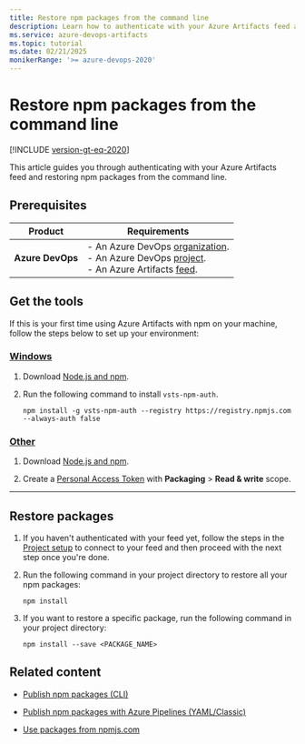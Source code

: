 ```yaml
---
title: Restore npm packages from the command line
description: Learn how to authenticate with your Azure Artifacts feed and restore npm packages from the command line.
ms.service: azure-devops-artifacts
ms.topic: tutorial
ms.date: 02/21/2025
monikerRange: '>= azure-devops-2020'
---
```


# Restore npm packages from the command line

[!INCLUDE [version-gt-eq-2020](../../includes/version-gt-eq-2020.md)]

This article guides you through authenticating with your Azure Artifacts feed and restoring npm packages from the command line.

## Prerequisites

| **Product**        | **Requirements**                                                                                                                                                                                                                                                                                                                        |
|--------------------|-----------------------------------------------------------------------------------------------------------------------------------------------------------------------------------------------------------------------------------------------------------------------------------------------------------------------------------------|
| **Azure DevOps**   | - An Azure DevOps [organization](../../organizations/accounts/create-organization.md).<br>- An Azure DevOps [project](../../organizations/projects/create-project.md).<br> - An Azure Artifacts [feed](../get-started-nuget.md#create-feed). |

## Get the tools

If this is your first time using Azure Artifacts with npm on your machine, follow the steps below to set up your environment:

### [Windows](#tab/windows/)

1. Download [Node.js and npm](https://docs.npmjs.com/downloading-and-installing-node-js-and-npm).

1. Run the following command to install `vsts-npm-auth`.

    ```
    npm install -g vsts-npm-auth --registry https://registry.npmjs.com --always-auth false
    ```

### [Other](#tab/other/)

1. Download [Node.js and npm](https://docs.npmjs.com/downloading-and-installing-node-js-and-npm).

1. Create a [Personal Access Token](../../organizations/accounts/use-personal-access-tokens-to-authenticate.md#create-a-pat) with **Packaging** > **Read & write** scope.

---

## Restore packages

1. If you haven't authenticated with your feed yet, follow the steps in the [Project setup](npmrc.md#connect-to-feed) to connect to your feed and then proceed with the next step once you're done.

1. Run the following command in your project directory to restore all your npm packages:
   
    ```
    npm install
    ```

1. If you want to restore a specific package, run the following command in your project directory:

    ```
    npm install --save <PACKAGE_NAME>
    ```

## Related content

- [Publish npm packages (CLI)](publish.md)

- [Publish npm packages with Azure Pipelines (YAML/Classic)](../../pipelines/artifacts/npm.md)

- [Use packages from npmjs.com](../npm/upstream-sources.md)